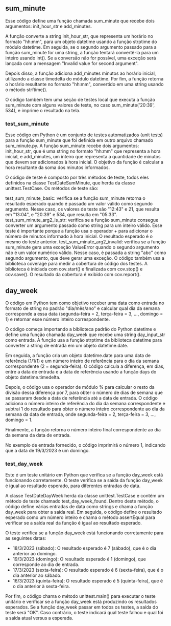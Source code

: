 ## sum_minute

Esse código define uma função chamada sum_minute que recebe dois argumentos: init_hour_str e add_minutes.

A função converte a string init_hour_str, que representa um horário no formato "hh:mm", para um objeto datetime usando a função strptime do módulo datetime. Em seguida, se o segundo argumento passado para a função sum_minute for uma string, a função tentará convertê-la para um inteiro usando int(). Se a conversão não for possível, uma exceção será lançada com a mensagem "Invalid value for second argument".

Depois disso, a função adiciona add_minutes minutos ao horário inicial, utilizando a classe timedelta do módulo datetime. Por fim, a função retorna o horário resultante no formato "hh:mm", convertido em uma string usando o método strftime().

O código também tem uma seção de testes local que executa a função sum_minute com alguns valores de teste, no caso sum_minute('20:39', 534), e imprime o resultado na tela.

### test_sum_minute

Esse código em Python é um conjunto de testes automatizados (unit tests) para a função sum_minute que foi definida em outro arquivo chamado sum_minute.py. A função sum_minute recebe dois argumentos: init_hour_str, que é uma string no formato "hh:mm" que representa a hora inicial, e add_minutes, um inteiro que representa a quantidade de minutos que devem ser adicionados à hora inicial. O objetivo da função é calcular a hora resultante da soma dos minutos informados.

O código de teste é composto por três métodos de teste, todos eles definidos na classe TestDateSumMinute, que herda da classe unittest.TestCase. Os métodos de teste são:

test_sum_minute_basic: verifica se a função sum_minute retorna o resultado esperado quando é passado um valor válido como segundo argumento. Nesse caso, os valores de teste são "12:43" e 21, que resulta em "13:04", e "20:39" e 534, que resulta em "05:33".
test_sum_minute_arg2_is_str: verifica se a função sum_minute consegue converter um argumento passado como string para um inteiro válido. Esse teste é importante porque a função usa o operador + para adicionar o número de minutos informado à hora inicial. O resultado esperado é o mesmo do teste anterior.
test_sum_minute_arg2_invalid: verifica se a função sum_minute gera uma exceção ValueError quando o segundo argumento não é um valor numérico válido. Nesse caso, é passada a string "abc" como segundo argumento, que deve gerar uma exceção.
O código também usa a biblioteca coverage para medir a cobertura de código dos testes. A biblioteca é iniciada com cov.start() e finalizada com cov.stop() e cov.save(). O resultado da cobertura é exibido com cov.report().

## day_week

O código em Python tem como objetivo receber uma data como entrada no formato de string no padrão "dia/mês/ano" e calcular qual dia da semana corresponde a essa data (segunda-feira = 2, terça-feira = 3, ..., domingo = 1) e retornar esse número inteiro correspondente.

O código começa importando a biblioteca padrão do Python datetime e define uma função chamada day_week que recebe uma string day_input_str como entrada. A função usa a função strptime da biblioteca datetime para converter a string de entrada em um objeto datetime.date.

Em seguida, a função cria um objeto datetime.date para uma data de referência (1/1/1) e um número inteiro de referência para o dia da semana correspondente (2 = segunda-feira). O código calcula a diferença, em dias, entre a data de entrada e a data de referência usando a função days do objeto datetime.timedelta.

Depois, o código usa o operador de módulo % para calcular o resto da divisão dessa diferença por 7, para obter o número de dias de semana que se passaram desde a data de referência até a data de entrada. O código adiciona o número inteiro de referência do dia da semana correspondente e subtrai 1 do resultado para obter o número inteiro correspondente ao dia da semana da data de entrada, onde segunda-feira = 2, terça-feira = 3, ..., domingo = 1.

Finalmente, a função retorna o número inteiro final correspondente ao dia da semana da data de entrada.

No exemplo de entrada fornecido, o código imprimirá o número 1, indicando que a data de 19/3/2023 é um domingo.

### test_day_week

Este é um teste unitário em Python que verifica se a função day_week está funcionando corretamente. O teste verifica se a saída da função day_week é igual ao resultado esperado, para diferentes entradas de data.

A classe TestDateDayWeek herda da classe unittest.TestCase e contém um método de teste chamado test_day_week_found. Dentro deste método, o código define várias entradas de data como strings e chama a função day_week para obter a saída real. Em seguida, o código define o resultado esperado como um número inteiro e chama o método assertEqual para verificar se a saída real da função é igual ao resultado esperado.

O teste verifica se a função day_week está funcionando corretamente para as seguintes datas:

- 18/3/2023 (sábado): O resultado esperado é 7 (sábado), que é o dia anterior ao domingo.
- 19/3/2023 (domingo): O resultado esperado é 1 (domingo), que corresponde ao dia de entrada.
- 17/3/2023 (sexta-feira): O resultado esperado é 6 (sexta-feira), que é o dia anterior ao sábado.
- 16/3/2023 (quinta-feira): O resultado esperado é 5 (quinta-feira), que é o dia anterior à sexta-feira.

Por fim, o código chama o método unittest.main() para executar o teste unitário e verificar se a função day_week está produzindo os resultados esperados. Se a função day_week passar em todos os testes, a saída do teste será "OK". Caso contrário, o teste indicará qual teste falhou e qual foi a saída atual versus a esperada.